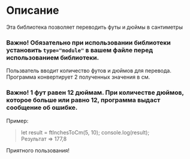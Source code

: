 # Описание

Эта библиотека позволяет переводить футы и дюймы в сантиметры
### Важно! Обязательно при использовании библиотеки установить `type="module"` в вашем файле перед использованием библиотеки.

Пользватель вводит количество футов и дюймов для перевода. Программа конвертирует 2 полученных значения в см.

### Важно! 1 фут равен 12 дюймам. При количестве дюймов, которое больше или равно 12, программа выдаст сообщение об ошибке.

Пример: 
> let result = ftInchesToCm(5, 10);
console.log(result);  
Результат => 177,8

Приятного пользования!

